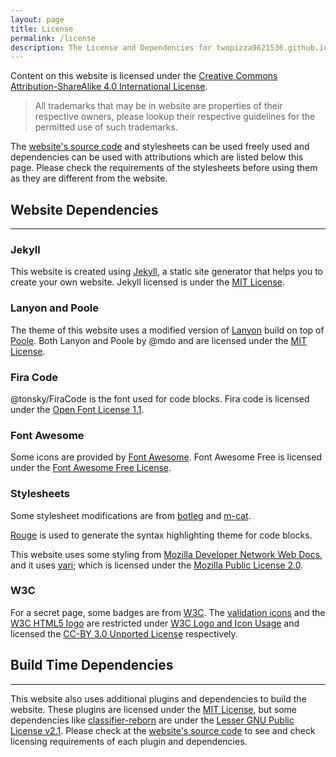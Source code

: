 ```yaml
---
layout: page
title: License
permalink: /license
description: The License and Dependencies for twopizza9621536.github.io.
---
```


Content on this website is licensed under the
[Creative Commons Attribution-ShareAlike 4.0 International License][1].

> All trademarks that may be in website are properties of their respective
> owners, please lookup their respective guidelines for the permitted use of
> such trademarks.

The [website's source code][2] and stylesheets can be used freely used and
dependencies can be used with attributions which are listed below this page.
Please check the requirements of the stylesheets before using them as they are
different from the website.

## Website Dependencies

---

### Jekyll

This website is created using [Jekyll][3], a static site generator that helps
you to create your own website. Jekyll licensed is under the [MIT License][4].

### Lanyon and Poole

The theme of this website uses a modified version of
[Lanyon](https://lanyon.getpoole.com/) build on top of
[Poole](https://getpoole.com/). Both Lanyon and Poole by @mdo and are licensed
under the [MIT License][4].

### Fira Code

@tonsky/FiraCode is the font used for code blocks. Fira code is licensed under
the [Open Font License 1.1][5].

### Font Awesome

Some icons are provided by [Font Awesome](https://fontawesome.com). Font
Awesome Free is licensed under the [Font Awesome Free License][6].

### Stylesheets

Some stylesheet modifications are from
[botleg](https://botleg.com/stories/line-numbers-in-jekyll-code-blocks/) and
[m-cat](https://www.bytedude.com/jekyll-syntax-highlighting-and-line-numbers).

[Rouge](https://github.com/rouge-ruby/rouge) is used to generate the syntax
highlighting theme for code blocks.

This website uses some styling from [Mozilla Developer Network Web Docs][7], and
it uses [yari](https://github.com/mdn/yari); which is licensed under the
[Mozilla Public License 2.0][8].

### W3C

For a secret page, some badges are from [W3C](https://w3.org). The
[validation icons](https://www.w3.org/QA/Tools/Icons) and the
[W3C HTML5 logo](https://www.w3.org/html/logo/index.html) are restricted under
[W3C Logo and Icon Usage][9] and licensed the [CC-BY 3.0 Unported License][10]
respectively.

## Build Time Dependencies

---

This website also uses additional plugins and dependencies to build the website.
These plugins are licensed under the [MIT License][4], but some dependencies
like [classifier-reborn][11] are under the [Lesser GNU Public License v2.1][12].
Please check at the [website's source code][2] to see and check licensing
requirements of each plugin and dependencies.

[1]: https://creativecommons.org/licenses/by-sa/4.0/
[2]: https://github.com/TwoPizza9621536/twopizza9621536.github.io
[3]: https://jekyllrb.com
[4]: https://mit-license.org
[5]: https://scripts.sil.org/cms/scripts/page.php?item_id=OFL_web
[6]: https://fontawesome.com/license/free
[7]: https://developer.mozilla.org
[8]: http://mozilla.org/MPL/2.0/
[9]: https://www.w3.org/Consortium/Legal/logo-usage-20000308
[10]: https://creativecommons.org/licenses/by/3.0/
[11]: https://github.com/jekyll/classifier-reborn
[12]: https://www.gnu.org/licenses/old-licenses/lgpl-2.1
